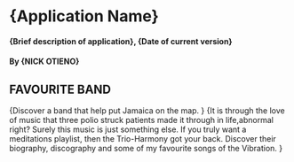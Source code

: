 # {Application Name}
#### {Brief description of application}, {Date of current version}
#### By **{NICK OTIENO}**
## FAVOURITE BAND
{Discover a band that help put Jamaica on the map. }
{It is through the love of music that three polio struck patients
made it through in life,abnormal right? Surely this music is just something else. If you truly want a meditations playlist, then the Trio-Harmony got your back. Discover their biography, discography and some of my favourite songs of the Vibration. }


  
